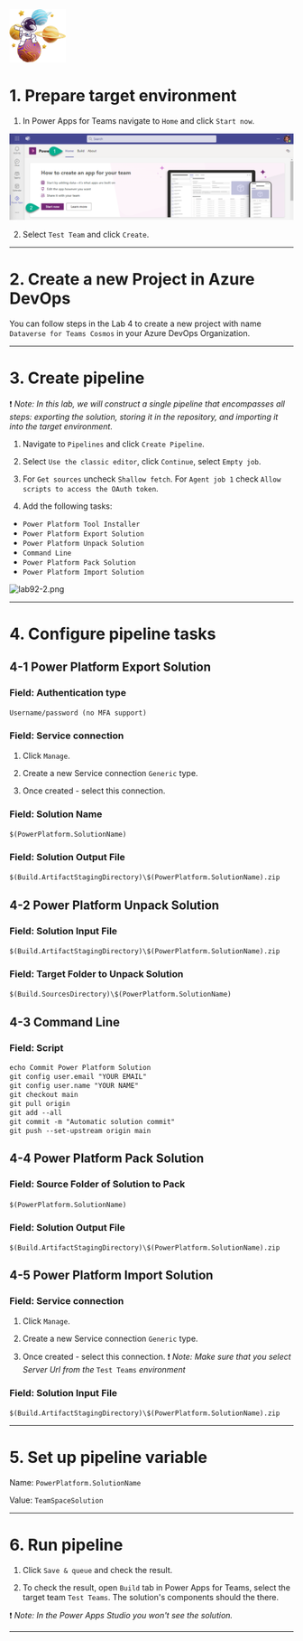 
<img src="https://github.com/Katerina-Chernevskaya/BalticSummit2023/blob/a0a2c0c73428b9088a249b573ee761f4e3987418/labs/screenshots/lab9-2/9-2-CICDMastery.png" width="100">

# 1. Prepare target environment

1. In Power Apps for Teams navigate to `Home` and click `Start now`.

![lab92-1.png](./screenshots/lab9-2/lab92-1.png)

2. Select `Test Team` and click `Create`.

***


# 2. Create a new Project in Azure DevOps

You can follow steps in the Lab 4 to create a new project with name `Dataverse for Teams Cosmos` in your Azure DevOps Organization.

***


# 3. Create pipeline

:exclamation: _Note:
In this lab, we will construct a single pipeline that encompasses all steps: exporting the solution, storing it in the repository, and importing it into the target environment._

1. Navigate to `Pipelines` and click `Create Pipeline`.

2. Select `Use the classic editor`, click `Continue`, select `Empty job`.

3. For `Get sources` uncheck `Shallow fetch`. For `Agent job 1` check `Allow scripts to access the OAuth token`.

4. Add the following tasks:

- `Power Platform Tool Installer`
- `Power Platform Export Solution`
- `Power Platform Unpack Solution`
- `Command Line`
- `Power Platform Pack Solution`
- `Power Platform Import Solution`

![lab92-2.png](./screenshots/lab9-2/lab92-12.png)


***

# 4. Configure pipeline tasks

## 4-1 Power Platform Export Solution

### Field: Authentication type

`Username/password (no MFA support)`

### Field: Service connection

1. Click `Manage`.

2. Create a new Service connection `Generic` type.

3. Once created - select this connection.

### Field: Solution Name
`$(PowerPlatform.SolutionName)`

### Field: Solution Output File
`$(Build.ArtifactStagingDirectory)\$(PowerPlatform.SolutionName).zip`


## 4-2 Power Platform Unpack Solution

### Field: Solution Input File
`$(Build.ArtifactStagingDirectory)\$(PowerPlatform.SolutionName).zip`

### Field: Target Folder to Unpack Solution
`$(Build.SourcesDirectory)\$(PowerPlatform.SolutionName)`


## 4-3 Command Line

### Field: Script
```
echo Commit Power Platform Solution
git config user.email "YOUR EMAIL"
git config user.name "YOUR NAME"
git checkout main
git pull origin
git add --all
git commit -m "Automatic solution commit"
git push --set-upstream origin main
```

## 4-4 Power Platform Pack Solution

### Field: Source Folder of Solution to Pack
`$(PowerPlatform.SolutionName)`

### Field: Solution Output File
`$(Build.ArtifactStagingDirectory)\$(PowerPlatform.SolutionName).zip`


## 4-5 Power Platform Import Solution

### Field: Service connection

1. Click `Manage`.

2. Create a new Service connection `Generic` type.

3. Once created - select this connection.
:exclamation: _Note:
Make sure that you select Server Url from the_ `Test Teams` _environment_


### Field: Solution Input File
`$(Build.ArtifactStagingDirectory)\$(PowerPlatform.SolutionName).zip`

***


# 5. Set up pipeline variable

Name:
`PowerPlatform.SolutionName`

Value:
`TeamSpaceSolution`

***


# 6. Run pipeline

1. Click `Save & queue` and check the result.

2. To check the result, open `Build` tab in Power Apps for Teams, select the target team `Test Teams`. The solution's components should the there.

:exclamation: _Note:
In the Power Apps Studio you won't see the solution._

***









